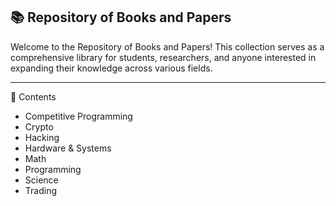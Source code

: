 📚 Repository of Books and Papers
-----------------------------------------------------------
Welcome to the Repository of Books and Papers! This collection serves as a comprehensive library for students, researchers, and anyone interested in expanding their knowledge across various fields. 

----------------------------------------
📖 Contents
- Competitive Programming
- Crypto
- Hacking
- Hardware & Systems
- Math
- Programming
- Science
- Trading

